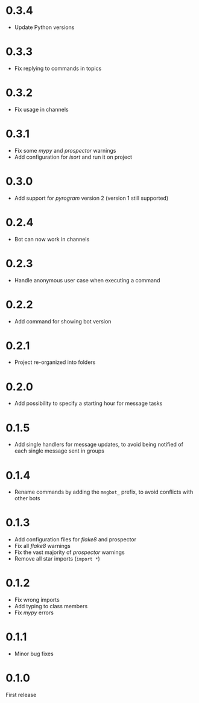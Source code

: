 # 0.3.4

- Update Python versions

# 0.3.3

- Fix replying to commands in topics

# 0.3.2

- Fix usage in channels

# 0.3.1

- Fix some _mypy_ and _prospector_ warnings
- Add configuration for _isort_ and run it on project

# 0.3.0

- Add support for _pyrogram_ version 2 (version 1 still supported)

# 0.2.4

- Bot can now work in channels

# 0.2.3

- Handle anonymous user case when executing a command

# 0.2.2

- Add command for showing bot version

# 0.2.1

- Project re-organized into folders

# 0.2.0

- Add possibility to specify a starting hour for message tasks

# 0.1.5

- Add single handlers for message updates, to avoid being notified of each single message sent in groups

# 0.1.4

- Rename commands by adding the `msgbot_` prefix, to avoid conflicts with other bots

# 0.1.3

- Add configuration files for _flake8_ and prospector
- Fix all _flake8_ warnings
- Fix the vast majority of _prospector_ warnings
- Remove all star imports (`import *`)

# 0.1.2

- Fix wrong imports
- Add typing to class members
- Fix _mypy_ errors

# 0.1.1

- Minor bug fixes

# 0.1.0

First release
